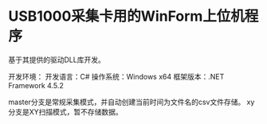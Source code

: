 # USB1000采集卡用的WinForm上位机程序
基于其提供的驱动DLL库开发。

开发环境：
开发语言：C#
操作系统：Windows x64
框架版本：.NET Framework 4.5.2

master分支是常规采集模式，并自动创建当前时间为文件名的csv文件存储。
xy分支是XY扫描模式，暂不存储数据。
